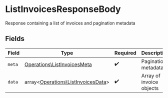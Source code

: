 # ListInvoicesResponseBody

Response containing a list of invoices and pagination metadata


## Fields

| Field                                                                             | Type                                                                              | Required                                                                          | Description                                                                       |
| --------------------------------------------------------------------------------- | --------------------------------------------------------------------------------- | --------------------------------------------------------------------------------- | --------------------------------------------------------------------------------- |
| `meta`                                                                            | [Operations\ListInvoicesMeta](../../Models/Operations/ListInvoicesMeta.md)        | :heavy_check_mark:                                                                | Pagination metadata                                                               |
| `data`                                                                            | array<[Operations\ListInvoicesData](../../Models/Operations/ListInvoicesData.md)> | :heavy_check_mark:                                                                | Array of invoice objects                                                          |